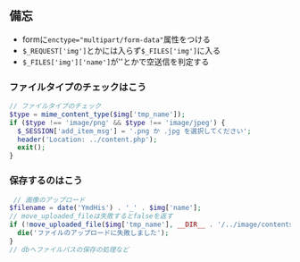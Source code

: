## 備忘
- formに`enctype="multipart/form-data"`属性をつける
- `$_REQUEST['img']`とかには入らず`$_FILES['img']`に入る
- `$_FILES['img']['name']`が''とかで空送信を判定する
  
### ファイルタイプのチェックはこう  
```php
// ファイルタイプのチェック
$type = mime_content_type($img['tmp_name']);
if ($type !== 'image/png' && $type !== 'image/jpeg') {
  $_SESSION['add_item_msg'] = '.png か .jpg を選択してください';
  header('Location: ../content.php');
  exit();
}
```

### 保存するのはこう
```php
 // 画像のアップロード
$filename = date('YmdHis') . '_' . $img['name'];
// move_uploaded_fileは失敗するとfalseを返す
if (!move_uploaded_file($img['tmp_name'], __DIR__ . '/../image/contents/' . $filename)) {
  die('ファイルのアップロードに失敗しました');
}
// dbへファイルパスの保存の処理など
```